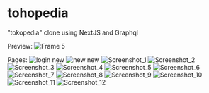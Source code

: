 # tohopedia
"tokopedia" clone using NextJS and Graphql

Preview:
![Frame 5](https://user-images.githubusercontent.com/86879174/170739054-b8a6e0e1-2767-4446-8ee3-ae369ef73764.png)

Pages:
![login new](https://user-images.githubusercontent.com/86879174/170739218-dd9f94af-47f5-43e2-a701-af2361b89fd6.jpg)
![new new](https://user-images.githubusercontent.com/86879174/170739226-c6a04d72-83fd-4b10-b17c-72a5138adb3a.png)
![Screenshot_1](https://user-images.githubusercontent.com/86879174/170739255-8646a5a6-fc5b-44fb-8a67-5f1599857c12.png)
![Screenshot_2](https://user-images.githubusercontent.com/86879174/170739259-d52c35c5-2eb2-47e3-ac2a-019401f6e880.png)
![Screenshot_3](https://user-images.githubusercontent.com/86879174/170739262-f97ac6d6-fe29-4669-a585-ff397c002fce.png)
![Screenshot_4](https://user-images.githubusercontent.com/86879174/170739263-18c3b82c-555f-40f9-a04c-9d669b1aa437.png)
![Screenshot_5](https://user-images.githubusercontent.com/86879174/170739267-3d7b1607-4b80-4d90-b958-0982397552e9.png)
![Screenshot_6](https://user-images.githubusercontent.com/86879174/170739275-4c0ad0bc-34a0-4efc-89f8-7f3afd827bc0.png)
![Screenshot_7](https://user-images.githubusercontent.com/86879174/170739277-1867aaad-679a-43ba-965d-a58c4504cf5c.png)
![Screenshot_8](https://user-images.githubusercontent.com/86879174/170739280-b6d336e7-75be-48aa-985e-18f583af0c21.png)
![Screenshot_9](https://user-images.githubusercontent.com/86879174/170739287-8cd11e9d-dec0-4389-bbea-291085e898b6.png)
![Screenshot_10](https://user-images.githubusercontent.com/86879174/170739290-2b6c15de-de4b-4ba5-9e7b-ec9eba548766.png)
![Screenshot_11](https://user-images.githubusercontent.com/86879174/170739293-ae3d752d-e617-4655-8751-da49e8096753.png)
![Screenshot_12](https://user-images.githubusercontent.com/86879174/170739295-b13f4fba-44c4-402f-bf38-3e7af7faa407.png)
